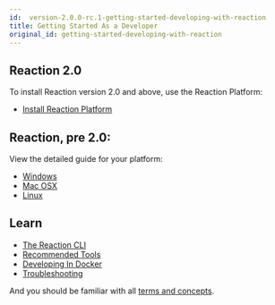 ```yaml
---
id:  version-2.0.0-rc.1-getting-started-developing-with-reaction
title: Getting Started As a Developer
original_id: getting-started-developing-with-reaction
---
```


## Reaction 2.0

To install Reaction version 2.0 and above, use the Reaction Platform:

- [Install Reaction Platform](installation-reaction-platform.md)

## Reaction, pre 2.0:

View the detailed guide for your platform:

- [Windows](installation-windows.md)
- [Mac OSX](installation-osx.md)
- [Linux](installation-linux.md)

## Learn
- [The Reaction CLI](reaction-cli.md)
- [Recommended Tools](recommended-tools.md)
- [Developing In Docker](installation-docker-development.md)
- [Troubleshooting](troubleshooting-development)

And you should be familiar with all [terms and concepts](concepts-intro.md).
